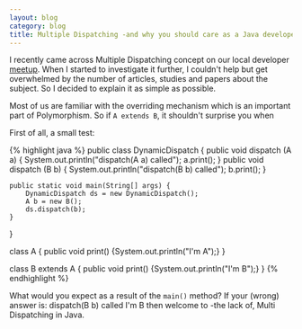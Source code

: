 ```yaml
---
layout: blog
category: blog
title: Multiple Dispatching -and why you should care as a Java developer
---
```


I recently came across Multiple Dispatching concept on our local developer [meetup](http://www.meetup.com/Istanbul-Hackers/). When I started to investigate it further, I couldn't help but get overwhelmed by the number of articles, studies and papers about the subject. So I decided to explain it as simple as possible.

Most of us are familiar with the overriding mechanism which is an important part of Polymorphism. So if `A extends B`, it shouldn't surprise you when 


First of all, a small test:

{% highlight java %}
public class DynamicDispatch {
    public void dispatch (A a) {
        System.out.println("dispatch(A a) called");
        a.print();
    }
    public void dispatch (B b) {
        System.out.println("dispatch(B b) called");
        b.print();
    }

    public static void main(String[] args) {
        DynamicDispatch ds = new DynamicDispatch();
        A b = new B();
        ds.dispatch(b);
    }
}

class A { public void print() {System.out.println("I'm A");} }

class B extends A { public void print() {System.out.println("I'm B");} }
{% endhighlight %}

What would you expect as a result of the `main()` method? If your (wrong) answer is:
    dispatch(B b) called
    I'm B
then welcome to -the lack of, Multi Dispatching in Java.

